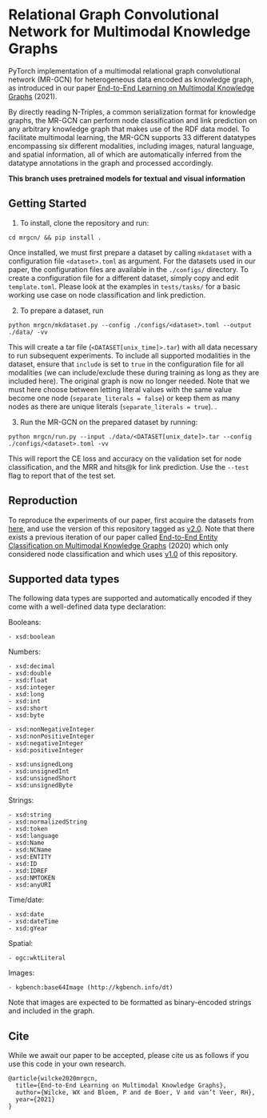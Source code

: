# Relational Graph Convolutional Network for Multimodal Knowledge Graphs

PyTorch implementation of a multimodal relational graph convolutional network (MR-GCN) for heterogeneous data encoded as knowledge graph, as introduced in our paper [End-to-End Learning on Multimodal Knowledge Graphs](http://www.semantic-web-journal.net/content/end-end-learning-multimodal-knowledge-graphs) (2021).

By directly reading N-Triples, a common serialization format for knowledge graphs, the MR-GCN can perform node classification and link prediction on any arbitrary knowledge graph that makes use of the RDF data model. To facilitate multimodal learning, the MR-GCN supports 33 different datatypes encompassing six different modalities, including images, natural language, and spatial information, all of which are automatically inferred from the datatype annotations in the graph and processed accordingly.

**This branch uses pretrained models for textual and visual information**

## Getting Started

1) To install, clone the repository and run:

```
cd mrgcn/ && pip install .
```

Once installed, we must first prepare a dataset by calling `mkdataset` with a configuration file `<dataset>.toml` as argument. For the datasets used in our paper, the configuration files are available in the `./configs/` directory. To create a configuration file for a different dataset, simply copy and edit `template.toml`. Please look at the examples in `tests/tasks/` for a basic working use case on node classification and link prediction.

2) To prepare a dataset, run

```
python mrgcn/mkdataset.py --config ./configs/<dataset>.toml --output ./data/ -vv
```

This will create a tar file (`<DATASET[unix_time]>.tar`) with all data necessary to run subsequent experiments. To include all supported modalities in the dataset, ensure that `include` is set to `true` in the configuration file for all modalities (we can include/exclude these during training as long as they are included here). The original graph is now no longer needed. Note that we must here choose between letting literal values with the same value become one node (`separate_literals = false`) or keep them as many nodes as there are unique literals (`separate_literals = true`). .

3) Run the MR-GCN on the prepared dataset by running:

```
python mrgcn/run.py --input ./data/<DATASET[unix_date]>.tar --config ./configs/<dataset>.toml -vv
```

This will report the CE loss and accuracy on the validation set for node classification, and the MRR and hits@k for link prediction. Use the `--test` flag to report that of the test set.

## Reproduction 

To reproduce the experiments of our paper, first acquire the datasets from [here](https://gitlab.com/wxwilcke/mmkg), and use the version of this repository tagged as [v2.0](https://gitlab.com/wxwilcke/mrgcn/-/tags/v2.0). Note that there exists a previous iteration of our paper called [End-to-End Entity Classification on Multimodal Knowledge Graphs](https://arxiv.org/abs/2003.12383) (2020) which only considered node classification and which uses [v1.0](https://gitlab.com/wxwilcke/mrgcn/-/tags/v1.0) of this repository.


## Supported data types

The following data types are supported and automatically encoded if they come with a well-defined data type declaration:

Booleans:

```
- xsd:boolean
```

Numbers:

```
- xsd:decimal
- xsd:double
- xsd:float
- xsd:integer
- xsd:long
- xsd:int
- xsd:short
- xsd:byte

- xsd:nonNegativeInteger
- xsd:nonPositiveInteger
- xsd:negativeInteger
- xsd:positiveInteger

- xsd:unsignedLong
- xsd:unsignedInt
- xsd:unsignedShort
- xsd:unsignedByte
```

Strings:

```
- xsd:string
- xsd:normalizedString
- xsd:token
- xsd:language
- xsd:Name
- xsd:NCName
- xsd:ENTITY
- xsd:ID
- xsd:IDREF
- xsd:NMTOKEN
- xsd:anyURI
```

Time/date:

```
- xsd:date
- xsd:dateTime
- xsd:gYear
```

Spatial:

```
- ogc:wktLiteral
```

Images:

```
- kgbench:base64Image (http://kgbench.info/dt)
```

Note that images are expected to be formatted as binary-encoded strings and included in the graph. 

## Cite 

While we await our paper to be accepted, please cite us as follows if you use this code in your own research. 

```
@article{wilcke2020mrgcn,
  title={End-to-End Learning on Multimodal Knowledge Graphs},
  author={Wilcke, WX and Bloem, P and de Boer, V and van’t Veer, RH},
  year={2021}
}
```
